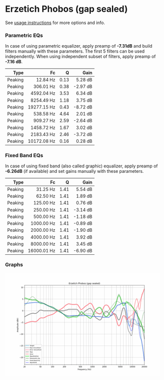 # Erzetich Phobos (gap sealed)
See [usage instructions](https://github.com/jaakkopasanen/AutoEq#usage) for more options and info.

### Parametric EQs
In case of using parametric equalizer, apply preamp of **-7.31dB** and build filters manually
with these parameters. The first 5 filters can be used independently.
When using independent subset of filters, apply preamp of **-7.16 dB**.

| Type    | Fc          |    Q | Gain     |
|--------:|------------:|-----:|---------:|
| Peaking | 12.84 Hz    | 0.13 | 5.28 dB  |
| Peaking | 306.01 Hz   | 0.38 | -2.97 dB |
| Peaking | 4592.04 Hz  | 3.53 | 6.34 dB  |
| Peaking | 8254.49 Hz  | 1.18 | 3.75 dB  |
| Peaking | 19277.15 Hz | 0.43 | -8.72 dB |
| Peaking | 538.58 Hz   | 4.64 | 2.01 dB  |
| Peaking | 909.27 Hz   | 2.59 | -2.64 dB |
| Peaking | 1458.72 Hz  | 1.67 | 3.02 dB  |
| Peaking | 2183.43 Hz  | 2.46 | -3.72 dB |
| Peaking | 10172.08 Hz | 0.16 | 0.28 dB  |

### Fixed Band EQs
In case of using fixed band (also called graphic) equalizer, apply preamp of **-6.26dB**
(if available) and set gains manually with these parameters.

| Type    | Fc          |    Q | Gain     |
|--------:|------------:|-----:|---------:|
| Peaking | 31.25 Hz    | 1.41 | 5.54 dB  |
| Peaking | 62.50 Hz    | 1.41 | 1.89 dB  |
| Peaking | 125.00 Hz   | 1.41 | 0.76 dB  |
| Peaking | 250.00 Hz   | 1.41 | -3.14 dB |
| Peaking | 500.00 Hz   | 1.41 | -1.18 dB |
| Peaking | 1000.00 Hz  | 1.41 | -0.89 dB |
| Peaking | 2000.00 Hz  | 1.41 | -1.90 dB |
| Peaking | 4000.00 Hz  | 1.41 | 3.92 dB  |
| Peaking | 8000.00 Hz  | 1.41 | 3.45 dB  |
| Peaking | 16000.01 Hz | 1.41 | -6.90 dB |

### Graphs
![](./Erzetich%20Phobos%20(gap%20sealed).png)